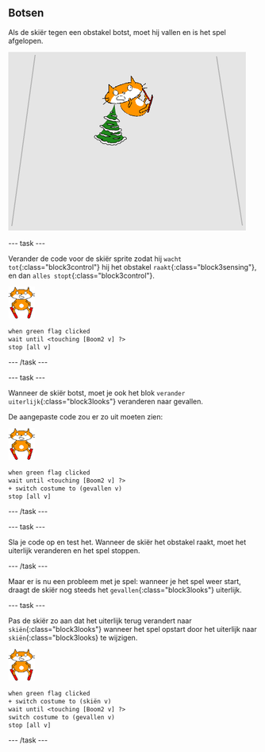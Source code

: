 ## Botsen

Als de skiër tegen een obstakel botst, moet hij vallen en is het spel afgelopen.

![gevallen skiër](images/skier_crash.png)

--- task ---

Verander de code voor de skiër sprite zodat hij `wacht tot`{:class="block3control"} hij het obstakel `raakt`{:class="block3sensing"}, en dan `alles stopt`{:class="block3control"}.

![skiër sprite](images/skier_sprite_small.png)

```blocks3
when green flag clicked
wait until <touching [Boom2 v] ?>
stop [all v]
```

--- /task ---

--- task ---

Wanneer de skiër botst, moet je ook het blok `verander uiterlijk`{:class="block3looks"} veranderen naar gevallen.

De aangepaste code zou er zo uit moeten zien:

![skiër sprite](images/skier_sprite_small.png)

```blocks3
when green flag clicked
wait until <touching [Boom2 v] ?>
+ switch costume to (gevallen v)
stop [all v]
```

--- /task ---

--- task ---

Sla je code op en test het. Wanneer de skiër het obstakel raakt, moet het uiterlijk veranderen en het spel stoppen.

--- /task ---

Maar er is nu een probleem met je spel: wanneer je het spel weer start, draagt de skiër nog steeds het `gevallen`{:class="block3looks"} uiterlijk.

--- task ---

Pas de skiër zo aan dat het uiterlijk terug verandert naar `skiën`{:class="block3looks"} wanneer het spel opstart door het uiterlijk naar `skiën`{:class="block3looks} te wijzigen.

![skiër sprite](images/skier_sprite_small.png)

```blocks3
when green flag clicked
+ switch costume to (skiën v)
wait until <touching [Boom2 v] ?>
switch costume to (gevallen v)
stop [all v]
```

--- /task ---